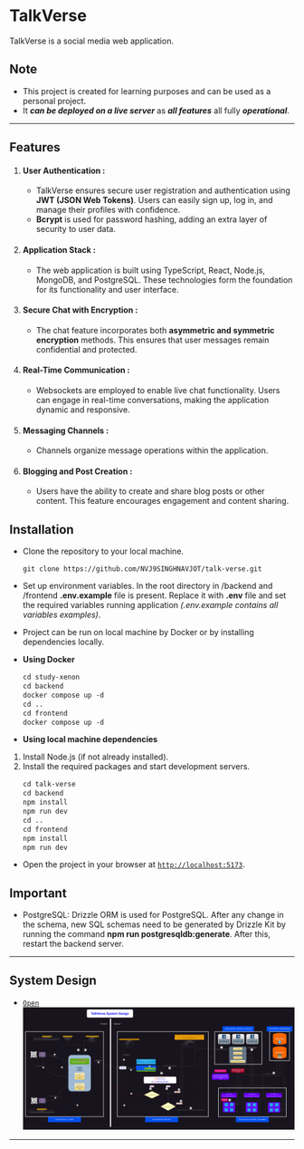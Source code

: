 # TalkVerse

TalkVerse is a social media web application.

## Note

- This project is created for learning purposes and can be used as a personal project.
- It **_can be deployed on a live server_** as **_all features_** all fully **_operational_**.

---

## Features

1. #### User Authentication :

   - TalkVerse ensures secure user registration and authentication using **JWT (JSON Web Tokens)**. Users can easily sign up, log in, and manage their profiles with confidence.
   - **Bcrypt** is used for password hashing, adding an extra layer of security to user data.

2. #### Application Stack :

   - The web application is built using TypeScript, React, Node.js, MongoDB, and PostgreSQL. These technologies form the foundation for its functionality and user interface.

3. #### Secure Chat with Encryption :

   - The chat feature incorporates both **asymmetric and symmetric encryption** methods. This ensures that user messages remain confidential and protected.

4. #### Real-Time Communication :

   - Websockets are employed to enable live chat functionality. Users can engage in real-time conversations, making the application dynamic and responsive.

5. #### Messaging Channels :

   - Channels organize message operations within the application.

6. #### Blogging and Post Creation :

   - Users have the ability to create and share blog posts or other content. This feature encourages engagement and content sharing.

## Installation

- Clone the repository to your local machine.
  ```
  git clone https://github.com/NVJ9SINGHNAVJOT/talk-verse.git
  ```
- Set up environment variables.
  In the root directory in /backend and /frontend **.env.example** file is present. Replace it with **.env** file and set the required variables running application _(.env.example contains all variables examples)_.
- Project can be run on local machine by Docker or by installing dependencies locally.
- **Using Docker**

  ```
  cd study-xenon
  cd backend
  docker compose up -d
  cd ..
  cd frontend
  docker compose up -d
  ```

- **Using local machine dependencies**

1. Install Node.js (if not already installed).
2. Install the required packages and start development servers.
   ```
   cd talk-verse
   cd backend
   npm install
   npm run dev
   cd ..
   cd frontend
   npm install
   npm run dev
   ```

- Open the project in your browser at [`http://localhost:5173`](http://localhost:5173).

## Important

- PostgreSQL: Drizzle ORM is used for PostgreSQL. After any change in the schema, new SQL schemas need to be generated by Drizzle Kit by running the command **npm run postgresqldb:generate**. After this, restart the backend server.

---

## System Design

- [`Open`](https://raw.githubusercontent.com/NVJ9SINGHNAVJOT/talk-verse/b8667ace743511a3547b4a3ffe079ec126dd1148/Talk-Verse-System-Design.svg)
![Talk-Verse-System-Design](https://raw.githubusercontent.com/NVJ9SINGHNAVJOT/talk-verse/b8667ace743511a3547b4a3ffe079ec126dd1148/Talk-Verse-System-Design.svg)

---
